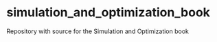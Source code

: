 # simulation_and_optimization_book
Repository with source for the Simulation and Optimization book 
